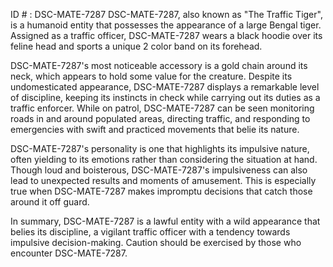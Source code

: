 ID # : DSC-MATE-7287
DSC-MATE-7287, also known as "The Traffic Tiger", is a humanoid entity that possesses the appearance of a large Bengal tiger. Assigned as a traffic officer, DSC-MATE-7287 wears a black hoodie over its feline head and sports a unique 2 color band on its forehead. 

DSC-MATE-7287's most noticeable accessory is a gold chain around its neck, which appears to hold some value for the creature. Despite its undomesticated appearance, DSC-MATE-7287 displays a remarkable level of discipline, keeping its instincts in check while carrying out its duties as a traffic enforcer. While on patrol, DSC-MATE-7287 can be seen monitoring roads in and around populated areas, directing traffic, and responding to emergencies with swift and practiced movements that belie its nature. 

DSC-MATE-7287's personality is one that highlights its impulsive nature, often yielding to its emotions rather than considering the situation at hand. Though loud and boisterous, DSC-MATE-7287's impulsiveness can also lead to unexpected results and moments of amusement. This is especially true when DSC-MATE-7287 makes impromptu decisions that catch those around it off guard. 

In summary, DSC-MATE-7287 is a lawful entity with a wild appearance that belies its discipline, a vigilant traffic officer with a tendency towards impulsive decision-making. Caution should be exercised by those who encounter DSC-MATE-7287.